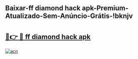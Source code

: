 
## Baixar-ff diamond hack apk-Premium-Atualizado-Sem-Anúncio-Grátis-!bknjv

# <h2><a href="https://andorid.site?title=ff_diamond_hack_apk&ref=27">🔗👉 🔴 ff diamond hack apk</a></h2>

[![acn](https://github.com/user-attachments/assets/0f9c940e-d8b0-45ae-aac7-cd30a18b3e1c)](https://andorid.site?title=ff_diamond_hack_apk&ref=27)

